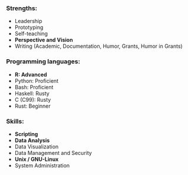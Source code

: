 ### Strengths:
- Leadership
- Prototyping
- Self-teaching
- **Perspective and Vision**
- Writing (Academic, Documentation, Humor, Grants, Humor in Grants)

### Programming languages:
- **R: Advanced**
- Python: Proficient
- Bash: Proficient
- Haskell: Rusty
- C (C99): Rusty
- Rust: Beginner

### Skills:
- **Scripting**
- **Data Analysis**
- Data Visualization
- Data Management and Security
- **Unix / GNU-Linux**
- System Administration
